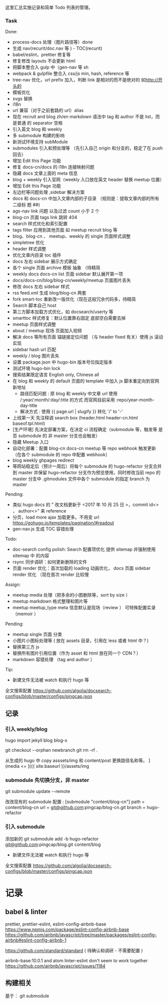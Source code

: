 这里汇总实施记录和简单 Todo 列表的管理。

### Task

Done:

* process-docs 处理（图片路径等）done
* 生成 nav(recurit/doc.nav 等 ) - TOC(recurit)
* babel/eslint，prettier 修复等
* 修复修改 layouts 不会更新 html
* 把脚本整合入 gulp 中（gen-nav 等 sh
* webpack & gulpfile 整合入 css/js min, hash, reference 等
* tree-nav 优化，url prefix 加入，判断 link 是相对的而不是绝对的
  如<http://开头的>
* 模板优化
* svgs 替换
* i18n
* url 兼容（对于之前套路的 url）alias
* 现在 recruit and blog zh/en markdown 语法中 tag 和 author 不是 list，而是普通
  的 separator 空格
* 引入英文 blog 和 weekly
* 多 submodule 构建的影响
* 新测试环境支持 subModule
* submodules 引入和预处理等 （先引入自己 origin 和分支的，稳定了在 push 回去）
* 增加 Edit this Page 功能
* 修复 docs-cn/docs 的 i18n 连接映射问题
* 隐藏 docs 文章上面的 meta 信息
* blog + weekly 引入官网（weekly 入口放在英文 header 替换 meetup 位置）
* 增加 Edit this Page 功能
* 左边栏等问题处理 ,sidebar 解决方案
* docs 和 docs-cn 中加入文章内部的子目录 （规则是：提取文章内部的所有二级标
  题 ##)
* ags-nav link 问题 以及过滤 count 小于 2 个
* blog-cn 页面 tags link 跳转 404
* search 样式优化和索引配置
* tags filter 应用到其他页面 如 meetup recruit blog 等
* blog、blog-cn 、 meetup、weekly 的 single 页面样式调整
* simpletree 优化
* header 样式调整
* 优化文章内目录 toc 插件
* docs 左右 sidebar 展示方式确定
* 各个 single 页面 archive 模板 抽象 （待精简
* weekly docs docs-cn list 页面 sidebar 默认展开第一项
* docs/docs-cn/blog/blog-cn/weekly/meetup 页面图片丢失
* 修改 docs 左右 sidebar 样式
* rss feed.xml 生成 blog/blog-cn 两套
* fork smart-toc 重新改一版优化（现在这般冗余代码多，待精简
* Search 脚本自己 host
* 第三方脚本加载方式优化，如 docsearch/userty 等
* smarttoc 样式修复：默认位置靠右固定 底部空白需要去掉
* meetup 页面样式调整
* about / meetup 现场 页面加入视频
* 解决 docs 等所有页面 锚链接定位问题 （与 header fixed 有关）使用 js 滚动实现
* sidebar hash url 匹配
* weekly / blog 图片丢失
* 设置 package.json 中 hugo-bin 版本号位指定版本
* 测试环境 hugo-bin lock
* 搜索结果限定语言 English only, Chinese all
* 在 blog 和 weekly 的 default 页面的 template 中加入 js 脚本重定向到官网新地址
  * 路径匹配问题 : 原 blog 和 weekly 中文章 url 使用 /:year/:month/:day/:title
    的方式 而官网目前采用 :repo/year-month-day-title
  * 解决方式 : 使用 {{ page.url | slugify }} 转化 '/' to '-'
* 上线第一天 先注释调 search box (header.html header-cn.html baseof.tpl.html)
* [生产环境] 先决定部署方案，在决定 ci 流程确定（submodule 等，触发等 是否
  submodule 的 非 master 分支也会触发）
* 隐藏 Meetup 入口
* 自动化部署：配置 blog-cn docs-cn meetup 等 repo webhook 触发更新（在各个
  submodule 的 repo 中配置 webhook）
* blog weekly ghpages redirect
* 等网站稳定后（预计一周后）将每个 submodule 的 hugo-refactor 分支合并到 master
  并保留 hugo-refactor 分支作为预览使用，同时修改当前 repo 的 master 分支中
  .gitmodules 文件中各个 submodule 的指定 branch 为 master

Pending:

* 类似 hugo docs 的 " 改文档更新于 <2017 年 10 月 25 日 >，commit id<> ，
  author<>" 来 reference
* 分页，load more ajax 加载更多。不用变 url
  https://gohugo.io/templates/pagination/#readout
* gen-nav.js 生成 TOC 容错处理

Todo:

* doc-search config polish: Search 配置项优化 提供 sitemap 并强制使用 sitemap 中
  的内容
* rsync 同步调研：如何更新删除的文件
* 页面 render 优化：首次加载的 loading 动画优化， docs 页面 sidebar render 优化
  （现在首次 render 比较慢

Assign:

* meetup media 处理（把多余的小图删除等，sort by size ）
* meetup markdown 格式整理和图片等
* meetup meetup_type meta 信息默认是现场（review ） 可特殊配置实录（memoir ）

Pending:

* meetup single 页面 分类
* 小图片小图标处理等 ( 放在 assets 目录，引用在 less 或者 html 中？)
* 替换第三方 js
* 替换所有图片引用位置（作为 asset 和 html 放在同一个 CDN？）
* markdown 容错处理 （tag and author ）

Tip:

* 新建文件无法被 watch 和执行 hugo 等

全文搜索配置
<https://github.com/algolia/docsearch-configs/blob/master/configs/pingcap.json>

## 记录

### 引入 weekly/blog

hugo import jekyll blog blog-x

git checkout --orphan newbranch git rm -rf .

从生成的 hugo 中 copy asssets/img 和 content/post 更换路径名称等。 ](media <=
]({{ site.baseurl }}/assets/img

### submodule 先切换分支，非 master

git submodule update --remote

改改现有的 submodule 配置 : [submodule "content/blog-cn"] path = content/blog-cn
url = git@github.com:pingcap/blog-cn.git branch = hugo-refactor

### 引入 submodule

添加新的 git submodule add -b hugo-refactor git@github.com:pingcap/blog.git
content/blog

* 新建文件无法被 watch 和执行 hugo 等

全文搜索配置
<https://github.com/algolia/docsearch-configs/blob/master/configs/pingcap.json>

# 记录

## babel & linter

prettier, prettier-eslint, eslint-config-airbnb-base
<https://www.npmjs.com/package/eslint-config-airbnb-base>
<https://github.com/airbnb/javascript/tree/master/packages/eslint-config-airbnb#eslint-config-airbnb-1>

<https://github.com/standard/standard> ( 待确认和调研 - 不需要配置 )

airbnb-base:10.0.1 and atom linter-eslint don't seem to work together
<https://github.com/airbnb/javascript/issues/1184>

## 构建相关

基于： git submodule
